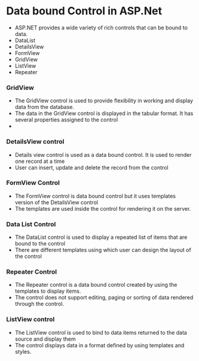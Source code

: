 # Data bound Control in ASP.Net
* ASP.NET provides a wide variety of rich controls that can be bound to data. 
* DataList
* DetailsView
* FormView
* GridView
* ListView
* Repeater

### GridView
 * The GridView control is used to provide flexibility in working and display data from the database.
 *  The data in the GridView control is displayed in the tabular format. It has several properties assigned to the control
 *  
 ### DetailsView control
 * Details view control is used as a data bound control. It is used to render one record at a time
 * User can insert, update and delete the record from the control

### FormView Control
* The FormView control is data bound control but it uses templates version of the DetailsView control
* The templates are used inside the control for rendering it on the server.

### Data List Control
* The DataList control is used to display a repeated list of items that are bound to the control
* There are different templates using which user can design the layout of the control

### Repeater Control
* The Repeater control is a data bound control created by using the templates to display items.
* The control does not support editing, paging or sorting of data rendered through the control.

### ListView control
* The ListView control is used to bind to data items returned to the data source and display them
*  The control displays data in a format defined by using templates and styles.
